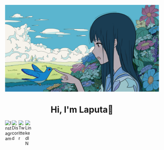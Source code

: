 
<p align="center">
  <a ><img src="banner.jpg" alt="Laputa Banner"></a>
</p>

<h1 align="center">Hi, I'm <a >Laputa</a>👋</h1>


<a href="https://www.facebook.com/">
  <img align="left" alt="Instagram" width="22px" src="Facebook_logo.svg" />
</a>
<a href="https://discord.com/">
  <img align="left" alt="Discord" width="22px" src="https://raw.githubusercontent.com/peterthehan/peterthehan/master/assets/discord.svg" />
</a>
<a href="https://twitter.com/">
  <img align="left" alt="Twitter" width="22px" src="https://raw.githubusercontent.com/peterthehan/peterthehan/master/assets/twitter.svg" />
</a>
<a href="https://www.linkedin.com/">
  <img align="left" alt="LinkedIN" width="22px" src="https://raw.githubusercontent.com/peterthehan/peterthehan/master/assets/linkedin.svg" />
</a>



